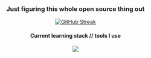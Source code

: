 <h3 align="center">Just figuring this whole open source thing out</h3>
<p align="center">
<a href="https://git.io/streak-stats"><img src="https://streak-stats.demolab.com?user=shovelfather&theme=catppuccin-macchiato&hide_border=true&hide_longest_streak=true" alt="GitHub Streak" /></a>
</p>
<h4 align="center">Current learning stack // tools I use</h4>

<p align="center">
  <a href="https://skillicons.dev">
    <img
      src="https://skillicons.dev/icons?i=aws,bash,docker,git,kubernetes,neovim,obsidian,terraform" />
  </a>
</p>

<!--
**shovelfather/shovelfather** is a ✨ _special_ ✨ repository because its `README.md` (this file) appears on your GitHub profile.

Here are some ideas to get you started:

- 🔭 I’m currently working on ...
- 🌱 I’m currently learning ...
- 👯 I’m looking to collaborate on ...
- 🤔 I’m looking for help with ...
- 💬 Ask me about ...
- 📫 How to reach me: ...
- 😄 Pronouns: ...
- ⚡ Fun fact: ...
-->
